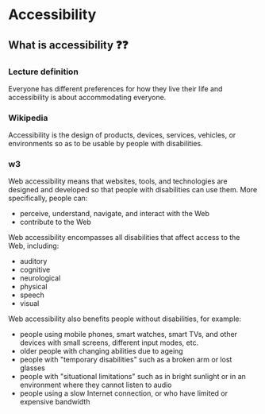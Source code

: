 # Accessibility

## What is accessibility ❓❓

### Lecture definition

Everyone has different preferences for how they live their life and accessibility is about accommodating everyone.

### Wikipedia

Accessibility is the design of products, devices, services, vehicles, or environments so as to be usable by people with disabilities.

### w3

Web accessibility means that websites, tools, and technologies are designed and developed so that people with disabilities can use them. More specifically, people can:

- perceive, understand, navigate, and interact with the Web
- contribute to the Web

Web accessibility encompasses all disabilities that affect access to the Web, including:

- auditory
- cognitive
- neurological
- physical
- speech
- visual

Web accessibility also benefits people without disabilities, for example:

- people using mobile phones, smart watches, smart TVs, and other devices with small screens, different input modes, etc.
- older people with changing abilities due to ageing
- people with "temporary disabilities" such as a broken arm or lost glasses
- people with "situational limitations" such as in bright sunlight or in an environment where they cannot listen to audio
- people using a slow Internet connection, or who have limited or expensive bandwidth
